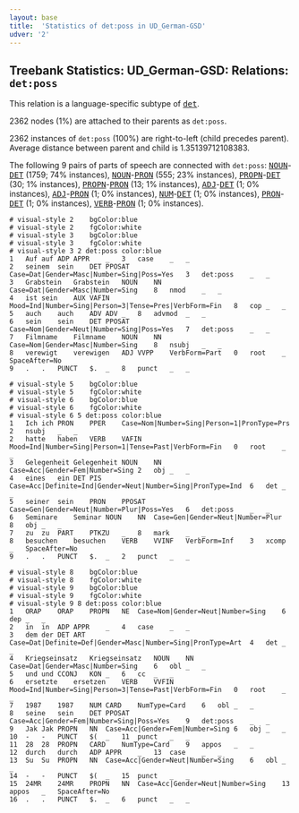```yaml
---
layout: base
title:  'Statistics of det:poss in UD_German-GSD'
udver: '2'
---
```


## Treebank Statistics: UD_German-GSD: Relations: `det:poss`

This relation is a language-specific subtype of <tt><a href="de_gsd-dep-det.html">det</a></tt>.

2362 nodes (1%) are attached to their parents as `det:poss`.

2362 instances of `det:poss` (100%) are right-to-left (child precedes parent).
Average distance between parent and child is 1.35139712108383.

The following 9 pairs of parts of speech are connected with `det:poss`: <tt><a href="de_gsd-pos-NOUN.html">NOUN</a></tt>-<tt><a href="de_gsd-pos-DET.html">DET</a></tt> (1759; 74% instances), <tt><a href="de_gsd-pos-NOUN.html">NOUN</a></tt>-<tt><a href="de_gsd-pos-PRON.html">PRON</a></tt> (555; 23% instances), <tt><a href="de_gsd-pos-PROPN.html">PROPN</a></tt>-<tt><a href="de_gsd-pos-DET.html">DET</a></tt> (30; 1% instances), <tt><a href="de_gsd-pos-PROPN.html">PROPN</a></tt>-<tt><a href="de_gsd-pos-PRON.html">PRON</a></tt> (13; 1% instances), <tt><a href="de_gsd-pos-ADJ.html">ADJ</a></tt>-<tt><a href="de_gsd-pos-DET.html">DET</a></tt> (1; 0% instances), <tt><a href="de_gsd-pos-ADJ.html">ADJ</a></tt>-<tt><a href="de_gsd-pos-PRON.html">PRON</a></tt> (1; 0% instances), <tt><a href="de_gsd-pos-NUM.html">NUM</a></tt>-<tt><a href="de_gsd-pos-DET.html">DET</a></tt> (1; 0% instances), <tt><a href="de_gsd-pos-PRON.html">PRON</a></tt>-<tt><a href="de_gsd-pos-DET.html">DET</a></tt> (1; 0% instances), <tt><a href="de_gsd-pos-VERB.html">VERB</a></tt>-<tt><a href="de_gsd-pos-PRON.html">PRON</a></tt> (1; 0% instances).


~~~ conllu
# visual-style 2	bgColor:blue
# visual-style 2	fgColor:white
# visual-style 3	bgColor:blue
# visual-style 3	fgColor:white
# visual-style 3 2 det:poss	color:blue
1	Auf	auf	ADP	APPR	_	3	case	_	_
2	seinem	sein	DET	PPOSAT	Case=Dat|Gender=Masc|Number=Sing|Poss=Yes	3	det:poss	_	_
3	Grabstein	Grabstein	NOUN	NN	Case=Dat|Gender=Masc|Number=Sing	8	nmod	_	_
4	ist	sein	AUX	VAFIN	Mood=Ind|Number=Sing|Person=3|Tense=Pres|VerbForm=Fin	8	cop	_	_
5	auch	auch	ADV	ADV	_	8	advmod	_	_
6	sein	sein	DET	PPOSAT	Case=Nom|Gender=Neut|Number=Sing|Poss=Yes	7	det:poss	_	_
7	Filmname	Filmname	NOUN	NN	Case=Nom|Gender=Masc|Number=Sing	8	nsubj	_	_
8	verewigt	verewigen	ADJ	VVPP	VerbForm=Part	0	root	_	SpaceAfter=No
9	.	.	PUNCT	$.	_	8	punct	_	_

~~~


~~~ conllu
# visual-style 5	bgColor:blue
# visual-style 5	fgColor:white
# visual-style 6	bgColor:blue
# visual-style 6	fgColor:white
# visual-style 6 5 det:poss	color:blue
1	Ich	ich	PRON	PPER	Case=Nom|Number=Sing|Person=1|PronType=Prs	2	nsubj	_	_
2	hatte	haben	VERB	VAFIN	Mood=Ind|Number=Sing|Person=1|Tense=Past|VerbForm=Fin	0	root	_	_
3	Gelegenheit	Gelegenheit	NOUN	NN	Case=Acc|Gender=Fem|Number=Sing	2	obj	_	_
4	eines	ein	DET	PIS	Case=Acc|Definite=Ind|Gender=Neut|Number=Sing|PronType=Ind	6	det	_	_
5	seiner	sein	PRON	PPOSAT	Case=Gen|Gender=Neut|Number=Plur|Poss=Yes	6	det:poss	_	_
6	Seminare	Seminar	NOUN	NN	Case=Gen|Gender=Neut|Number=Plur	8	obj	_	_
7	zu	zu	PART	PTKZU	_	8	mark	_	_
8	besuchen	besuchen	VERB	VVINF	VerbForm=Inf	3	xcomp	_	SpaceAfter=No
9	.	.	PUNCT	$.	_	2	punct	_	_

~~~


~~~ conllu
# visual-style 8	bgColor:blue
# visual-style 8	fgColor:white
# visual-style 9	bgColor:blue
# visual-style 9	fgColor:white
# visual-style 9 8 det:poss	color:blue
1	ORAP	ORAP	PROPN	NE	Case=Nom|Gender=Neut|Number=Sing	6	dep	_	_
2	in	in	ADP	APPR	_	4	case	_	_
3	dem	der	DET	ART	Case=Dat|Definite=Def|Gender=Masc|Number=Sing|PronType=Art	4	det	_	_
4	Kriegseinsatz	Kriegseinsatz	NOUN	NN	Case=Dat|Gender=Masc|Number=Sing	6	obl	_	_
5	und	und	CCONJ	KON	_	6	cc	_	_
6	ersetzte	ersetzen	VERB	VVFIN	Mood=Ind|Number=Sing|Person=3|Tense=Past|VerbForm=Fin	0	root	_	_
7	1987	1987	NUM	CARD	NumType=Card	6	obl	_	_
8	seine	sein	DET	PPOSAT	Case=Acc|Gender=Fem|Number=Sing|Poss=Yes	9	det:poss	_	_
9	Jak	Jak	PROPN	NN	Case=Acc|Gender=Fem|Number=Sing	6	obj	_	_
10	-	-	PUNCT	$(	_	11	punct	_	_
11	28	28	PROPN	CARD	NumType=Card	9	appos	_	_
12	durch	durch	ADP	APPR	_	13	case	_	_
13	Su	Su	PROPN	NN	Case=Acc|Gender=Neut|Number=Sing	6	obl	_	_
14	-	-	PUNCT	$(	_	15	punct	_	_
15	24MR	24MR	PROPN	NN	Case=Acc|Gender=Neut|Number=Sing	13	appos	_	SpaceAfter=No
16	.	.	PUNCT	$.	_	6	punct	_	_

~~~


